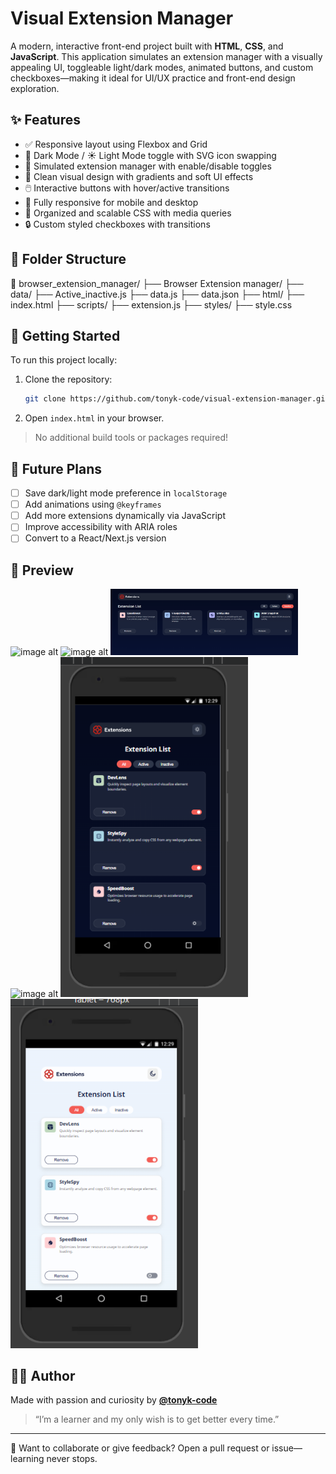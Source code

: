 # Visual Extension Manager

A modern, interactive front-end project built with **HTML**, **CSS**, and **JavaScript**. This application simulates an extension manager with a visually appealing UI, toggleable light/dark modes, animated buttons, and custom checkboxes—making it ideal for UI/UX practice and front-end design exploration.

## ✨ Features

- ✅ Responsive layout using Flexbox and Grid
- 🌙 Dark Mode / ☀️ Light Mode toggle with SVG icon swapping
- 🧩 Simulated extension manager with enable/disable toggles
- 🎨 Clean visual design with gradients and soft UI effects
- 🖱️ Interactive buttons with hover/active transitions
- 📱 Fully responsive for mobile and desktop
- 🧠 Organized and scalable CSS with media queries
- 🔒 Custom styled checkboxes with transitions

## 📁 Folder Structure

📁 browser_extension_manager/
├── Browser Extension manager/
    ├── data/
        ├── Active_inactive.js
        ├── data.js
        ├── data.json
    ├── html/
        ├── index.html
    ├── scripts/
        ├── extension.js
    ├── styles/
        ├── style.css


## 🚀 Getting Started

To run this project locally:

1. Clone the repository:
   ```bash
   git clone https://github.com/tonyk-code/visual-extension-manager.git
   ```
2. Open `index.html` in your browser.

> No additional build tools or packages required!

## 🧠 Future Plans

- [ ] Save dark/light mode preference in `localStorage`
- [ ] Add animations using `@keyframes`
- [ ] Add more extensions dynamically via JavaScript
- [ ] Improve accessibility with ARIA roles
- [ ] Convert to a React/Next.js version

## 📸 Preview

<img src="https://github.com/tonyk-code/Front-End-projects/blob/925aa0b4b7719ecd435f6356e42be52a86a68fae/Browser%20Extension%20manager/preview/capture_20250723174316684.bmp" width="300" alt="image alt">

<img src="https://github.com/tonyk-code/Front-End-projects/blob/e96af4fe6e71d2619f874a6cd486052e8c6ee37b/Browser%20Extension%20manager/preview/capture_20250723174343702.bmp" width="300" alt="image alt">

<img src="https://github.com/tonyk-code/Front-End-projects/blob/e96af4fe6e71d2619f874a6cd486052e8c6ee37b/Browser%20Extension%20manager/preview/capture_20250723174403631.bmp" width="300" alt="image alt">

<img src="https://github.com/tonyk-code/Front-End-projects/blob/e96af4fe6e71d2619f874a6cd486052e8c6ee37b/Browser%20Extension%20manager/preview/capture_20250723174433926.bmp" width="300" alt="image alt">

<img src="https://github.com/tonyk-code/Front-End-projects/blob/e96af4fe6e71d2619f874a6cd486052e8c6ee37b/Browser%20Extension%20manager/preview/capture_20250723174907481.bmp" width="300" alt="image alt">

<img src="https://github.com/tonyk-code/Front-End-projects/blob/e96af4fe6e71d2619f874a6cd486052e8c6ee37b/Browser%20Extension%20manager/preview/capture_20250723174922688.bmp" width="300" alt="image alt">



## 🧑‍💻 Author

Made with passion and curiosity by **[@tonyk-code](https://github.com/tonyk-code)**  
> “I’m a learner and my only wish is to get better every time.”

---

🧠 Want to collaborate or give feedback? Open a pull request or issue—learning never stops.
